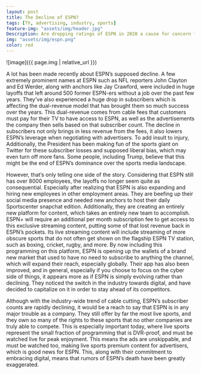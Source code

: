 ```yaml
---
layout: post
title: The Decline of ESPN?
tags: [TV, advertising, industry, sports]
feature-img: "assets/img/header.jpg"
Description: Are dropping ratings of ESPN in 2020 a cause for concern for the company heading into 2021? Politics, cord-cutting, lowered advertising revenue, and more are all at play.
img: "assets/img/espn.png"
color: red
---
```

![image]({{ page.img | relative_url }})
                 

A lot has been made recently about ESPN’s supposed decline. A few extremely prominent names at ESPN such as NFL reporters John Clayton and Ed Werder, along with anchors like Jay Crawford, were included in huge layoffs that left around 500 former ESPN-ers without a job over the past few years. They’ve also experienced a huge drop in subscribers which is affecting the dual-revenue model that has brought them so much success over the years. This dual-revenue comes from cable fees that customers must pay for their TV to have access to ESPN, as well as the advertisements the company then sells based on that subscriber count. The decline in subscribers not only brings in less revenue from the fees, it also lowers ESPN’s leverage when negotiating with advertisers. To add insult to injury, Additionally, the President has been making fun of the sports giant on Twitter for these subscriber losses and supposed liberal bias, which may even turn off more fans. Some people, including Trump, believe that this might be the end of ESPN’s dominance over the sports media landscape. <br/>

However, that’s only telling one side of the story. Considering that ESPN still has over 8000 employees, the layoffs no longer seem quite as consequential. Especially after realizing that ESPN is also expanding and hiring new employees in other employment areas. They are beefing up their social media presence and needed new anchors to host their daily Sportscenter snapchat edition. Additionally, they are creating an entirely new platform for content, which takes an entirely new team to accomplish. ESPN+ will require an additional per month subscription fee to get access to this exclusive streaming content, putting some of that lost revenue back in ESPN’s pockets. Its live streaming content will include streaming of more obscure sports that do not often get shown on the flagship ESPN TV station, such as boxing, cricket, rugby, and more. By now including this programming on this platform, ESPN is opening up the wallets of a brand new market that used to have no need to subscribe to anything the channel, which will expand their reach, especially globally. Their app has also been improved, and in general, especially if you choose to focus on the cyber side of things, it appears more as if ESPN is simply evolving rather than declining. They noticed the switch in the industry towards digital, and have decided to capitalize on it in order to stay ahead of its competitors. <br/>

Although with the industry-wide trend of cable cutting, ESPN’s subscriber counts are rapidly declining, it would be a reach to say that ESPN is in any major trouble as a company. They still offer by far the most live sports, and they own so many of the rights to these sports that no other companies are truly able to compete. This is especially important today, where live sports represent the small fraction of programming that is DVR-proof, and must be watched live for peak enjoyment. This means the ads are unskippable, and must be watched too, making live sports premium content for advertisers, which is good news for ESPN. This, along with their commitment to embracing digital, means that rumors of ESPN’s death have been greatly exaggerated.


